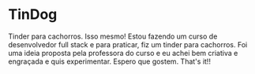 # TinDog
Tinder para cachorros. Isso mesmo! Estou fazendo um curso de desenvolvedor full stack e para praticar, fiz um tinder para cachorros. Foi uma ideia proposta pela professora do curso e eu achei bem criativa e engraçada e quis experimentar. Espero que gostem. That's it!!
